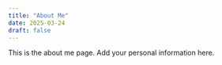 ```yaml
---
title: "About Me"
date: 2025-03-24
draft: false
---
```


This is the about me page. Add your personal information here.
